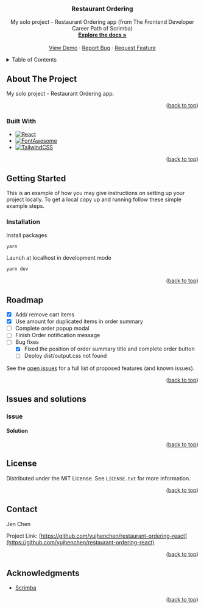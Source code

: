 <a name="readme-top"></a>

<!-- PROJECT LOGO -->
<br />
<div align="center">
  <!-- <a href="https://github.com/yujhenchen/restaurant-ordering-react">
    <img src="images/logo.png" alt="Logo" width="80" height="80">
  </a> -->

<h3 align="center">Restaurant Ordering</h3>

  <p align="center">
    My solo project - Restaurant Ordering app (from The Frontend Developer Career Path of Scrimba)
    <br />
    <a href="https://github.com/yujhenchen/restaurant-ordering-react"><strong>Explore the docs »</strong></a>
    <br />
    <br />
    <a href="https://jen-restaurant-ordering.netlify.app" target=”_blank”>View Demo</a>
    ·
    <a href="https://github.com/yujhenchen/restaurant-ordering-react/issues">Report Bug</a>
    ·
    <a href="https://github.com/yujhenchen/restaurant-ordering-react/issues">Request Feature</a>
  </p>
</div>

<!-- TABLE OF CONTENTS -->
<details>
  <summary>Table of Contents</summary>
  <ol>
    <li>
      <a href="#about-the-project">About The Project</a>
      <ul>
        <li><a href="#built-with">Built With</a></li>
      </ul>
    </li>
    <li>
      <a href="#getting-started">Getting Started</a>
      <ul>
        <!-- <li><a href="#prerequisites">Prerequisites</a></li> -->
        <li><a href="#installation">Installation</a></li>
      </ul>
    </li>
    <!-- <li><a href="#usage">Usage</a></li> -->
    <li><a href="#roadmap">Roadmap</a></li>
    <!-- <li><a href="#contributing">Contributing</a></li> -->
    <li><a href="#issues-and-solutions">Issues and solutions</a></li>
    <li><a href="#license">License</a></li>
    <li><a href="#contact">Contact</a></li>
    <li><a href="#acknowledgments">Acknowledgments</a></li>
  </ol>
</details>

<!-- ABOUT THE PROJECT -->

## About The Project

<!-- [![Product Name Screen Shot][product-screenshot]](https://example.com) -->

My solo project - Restaurant Ordering app.

<p align="right">(<a href="#readme-top">back to top</a>)</p>

### Built With

- [![React][React.js]][React-url]
- [![FontAwesome][FontAwesome]][FontAwesome-url]
- [![TailwindCSS][TailwindCSS]][TailwindCSS-url]

<p align="right">(<a href="#readme-top">back to top</a>)</p>

<!-- GETTING STARTED -->

## Getting Started

This is an example of how you may give instructions on setting up your project locally.
To get a local copy up and running follow these simple example steps.

<!-- ### Prerequisites

This is an example of how to list things you need to use the software and how to install them.
* npm
  ```sh
  npm install npm@latest -g
  ``` -->

### Installation

Install packages

```sh
yarn
```

Launch at localhost in development mode

```sh
yarn dev
```

<p align="right">(<a href="#readme-top">back to top</a>)</p>

<!-- USAGE EXAMPLES -->
<!-- ## Usage

Use this space to show useful examples of how a project can be used. Additional screenshots, code examples and demos work well in this space. You may also link to more resources.

_For more examples, please refer to the [Documentation](https://example.com)_

<p align="right">(<a href="#readme-top">back to top</a>)</p> -->

<!-- ROADMAP -->

## Roadmap

- [x] Add/ remove cart items
- [x] Use amount for duplicated items in order summary
- [ ] Complete order popup modal
- [ ] Finish Order notification message
- [ ] Bug fixes
    - [x] Fixed the position of order summary title and complete order button
    - [ ] Deploy dist/output.css not found

See the [open issues](https://github.com/yujhenchen/restaurant-ordering-react/issues) for a full list of proposed features (and known issues).

<p align="right">(<a href="#readme-top">back to top</a>)</p>

<!-- ISSUES AND SOLUTIONS -->

## Issues and solutions

### Issue

#### Solution

<p align="right">(<a href="#readme-top">back to top</a>)</p>

<!-- CONTRIBUTING -->
<!-- ## Contributing

Contributions are what make the open source community such an amazing place to learn, inspire, and create. Any contributions you make are **greatly appreciated**.

If you have a suggestion that would make this better, please fork the repo and create a pull request. You can also simply open an issue with the tag "enhancement".
Don't forget to give the project a star! Thanks again!

1. Fork the Project
2. Create your Feature Branch (`git checkout -b feature/AmazingFeature`)
3. Commit your Changes (`git commit -m 'Add some AmazingFeature'`)
4. Push to the Branch (`git push origin feature/AmazingFeature`)
5. Open a Pull Request

<p align="right">(<a href="#readme-top">back to top</a>)</p> -->

<!-- LICENSE -->

## License

Distributed under the MIT License. See `LICENSE.txt` for more information.

<p align="right">(<a href="#readme-top">back to top</a>)</p>

<!-- CONTACT -->

## Contact

<!-- Jen Chen - [@twitter_handle](https://twitter.com/twitter_handle) - email@email_client.com -->

Jen Chen

Project Link: [https://github.com/yujhenchen/restaurant-ordering-react](https://github.com/yujhenchen/restaurant-ordering-react)

<p align="right">(<a href="#readme-top">back to top</a>)</p>

<!-- ACKNOWLEDGMENTS -->

## Acknowledgments

- [Scrimba](https://scrimba.com/)


<p align="right">(<a href="#readme-top">back to top</a>)</p>

<!-- MARKDOWN LINKS & IMAGES -->
<!-- https://www.markdownguide.org/basic-syntax/#reference-style-links -->

[contributors-shield]: https://img.shields.io/github/contributors/yujhenchen/restaurant-ordering-react.svg?style=for-the-badge
[contributors-url]: https://github.com/yujhenchen/restaurant-ordering-react/graphs/contributors
[forks-shield]: https://img.shields.io/github/forks/yujhenchen/restaurant-ordering-react.svg?style=for-the-badge
[forks-url]: https://github.com/yujhenchen/restaurant-ordering-react/network/members
[stars-shield]: https://img.shields.io/github/stars/yujhenchen/restaurant-ordering-react.svg?style=for-the-badge
[stars-url]: https://github.com/yujhenchen/restaurant-ordering-react/stargazers
[issues-shield]: https://img.shields.io/github/issues/yujhenchen/restaurant-ordering-react.svg?style=for-the-badge
[issues-url]: https://github.com/yujhenchen/restaurant-ordering-react/issues
[license-shield]: https://img.shields.io/github/license/yujhenchen/restaurant-ordering-react.svg?style=for-the-badge
[license-url]: https://github.com/yujhenchen/restaurant-ordering-react/blob/master/LICENSE.txt
[linkedin-shield]: https://img.shields.io/badge/-LinkedIn-black.svg?style=for-the-badge&logo=linkedin&colorB=555
[linkedin-url]: https://linkedin.com/in/linkedin_username
[product-screenshot]: images/screenshot.png
[React.js]: https://img.shields.io/badge/React-20232A?style=for-the-badge&logo=react&logoColor=61DAFB
[React-url]: https://reactjs.org/
[FontAwesome]: https://a11ybadges.com/badge?logo=fontawesome
[FontAwesome-url]: https://fontawesome.com/
[TailwindCSS]: https://img.shields.io/badge/tailwindcss-%2338B2AC.svg?style=for-the-badge&logo=tailwind-css&logoColor=white
[TailwindCSS-url]: https://tailwindcss.com/
